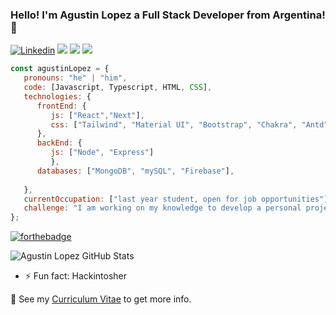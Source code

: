 ### Hello! I'm Agustin Lopez a Full Stack Developer from Argentina! 👋



[![Linkedin](https://img.shields.io/badge/-LinkedIn-222222?style=flat-square&logo=Linkedin&logoColor=white&link=https://www.linkedin.com/in/01naveenv/)](https://www.linkedin.com/in/marceloagustinlopezramallo/)
[![](https://img.shields.io/badge/Twitter-agustinlopez223-blue)](https://twitter.com/agustinlopez223)
[![](https://img.shields.io/badge/Gmail-agustinlopez223%40gmail.com-red)](https://mail.google.com/mail/u/0/?tab=km#inbox)
[![](https://img.shields.io/badge/PersonalSite-agustinlopezdev.com-green)](https://agustinlopezdev.com)
```js
const agustinLopez = {
   pronouns: "he" | "him",
   code: [Javascript, Typescript, HTML, CSS],
   technologies: {
      frontEnd: {
         js: ["React","Next"],
         css: ["Tailwind", "Material UI", "Bootstrap", "Chakra", "Antd"]
      },
      backEnd: {         
         js: ["Node", "Express"]
         },
      databases: ["MongoDB", "mySQL", "Firebase"],
      
   },
   currentOccupation: ["last year student, open for job opportunities"],
   challenge: "I am working on my knowledge to develop a personal project.",
};
```

[![forthebadge](https://forthebadge.com/images/badges/built-with-love.svg)](https://agustinlopezdev.com)




![Agustin Lopez GitHub Stats](https://github-readme-stats.vercel.app/api?username=agustinlopez23&hide=["stars"]&show_icons=true)



- ⚡ Fun fact: Hackintosher

📝 See my [Curriculum Vitae](https://agustinlopezdev.com) to get more info.
<!--
**agustinlopez23/agustinlopez23** is a ✨ _special_ ✨ repository because its `README.md` (this file) appears on your GitHub profile.

Here are some ideas to get you started:

- 🔭 I’m currently working on ...
- 🌱 I’m currently learning ...
- 👯 I’m looking to collaborate on ...
- 🤔 I’m looking for help with ...
- 💬 Ask me about ...
- 📫 How to reach me: ...
- 😄 Pronouns: ...
- ⚡ Fun fact: ...
-->
